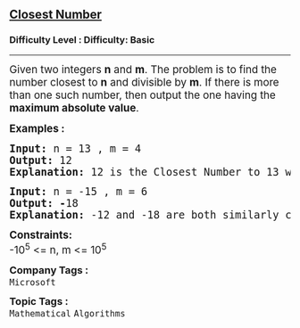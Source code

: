 <h2><a href="https://www.geeksforgeeks.org/problems/closest-number5728/1&selectedLang=python3?itm_source=geeksforgeeks&itm_medium=article&itm_campaign=practice_card">Closest Number</a></h2><h3>Difficulty Level : Difficulty: Basic</h3><hr><div class="problems_problem_content__Xm_eO"><p><span style="font-size: 14pt;">Given two integers <strong>n</strong> and <strong>m</strong>. The problem is to find the number closest to <strong>n</strong> and divisible by <strong>m</strong>. If there is more than one such number, then output the one having the <strong>maximum absolute value</strong>.</span></p>
<p><span style="font-size: 14pt;"><strong>Examples :</strong></span></p>
<pre><span style="font-size: 14pt;"><strong>Input: </strong>n<strong> </strong>=<strong> </strong>13 , m<strong> </strong>=<strong> </strong>4
<strong>Output: </strong>12
<strong>Explanation: </strong>12 is the Closest Number to 13 which is divisible by 4.</span></pre>
<pre><span style="font-size: 14pt;"><strong>Input:</strong> n<strong> </strong>= -15 , m<strong> </strong>= 6
<strong>Output: -</strong>18
<strong>Explanation: </strong>-12 and -18 are both similarly close to -15 and divisible by 6. but -18 has the maximum absolute value. So, Output is -18</span></pre>
<p><span style="font-size: 14pt;"><strong>Constraints:</strong></span><br><span style="font-size: 14pt;">-10<sup>5</sup> &lt;= n, m &lt;= 10<sup>5</sup></span></p></div><p><span style=font-size:18px><strong>Company Tags : </strong><br><code>Microsoft</code>&nbsp;<br><p><span style=font-size:18px><strong>Topic Tags : </strong><br><code>Mathematical</code>&nbsp;<code>Algorithms</code>&nbsp;